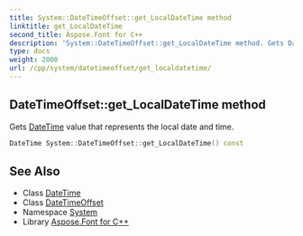 ```yaml
---
title: System::DateTimeOffset::get_LocalDateTime method
linktitle: get_LocalDateTime
second_title: Aspose.Font for C++
description: 'System::DateTimeOffset::get_LocalDateTime method. Gets DateTime value that represents the local date and time in C++.'
type: docs
weight: 2000
url: /cpp/system/datetimeoffset/get_localdatetime/
---
```

## DateTimeOffset::get_LocalDateTime method


Gets [DateTime](../../datetime/) value that represents the local date and time.

```cpp
DateTime System::DateTimeOffset::get_LocalDateTime() const
```

## See Also

* Class [DateTime](../../datetime/)
* Class [DateTimeOffset](../)
* Namespace [System](../../)
* Library [Aspose.Font for C++](../../../)
